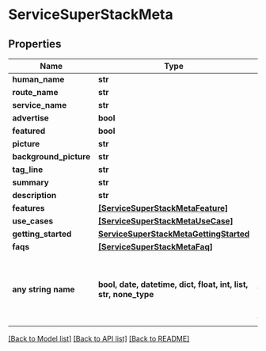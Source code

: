 # ServiceSuperStackMeta


## Properties
Name | Type | Description | Notes
------------ | ------------- | ------------- | -------------
**human_name** | **str** |  | 
**route_name** | **str** |  | 
**service_name** | **str** |  | 
**advertise** | **bool** |  | 
**featured** | **bool** |  | 
**picture** | **str** |  | 
**background_picture** | **str** |  | 
**tag_line** | **str** |  | 
**summary** | **str** |  | 
**description** | **str** |  | 
**features** | [**[ServiceSuperStackMetaFeature]**](ServiceSuperStackMetaFeature.md) |  | 
**use_cases** | [**[ServiceSuperStackMetaUseCase]**](ServiceSuperStackMetaUseCase.md) |  | 
**getting_started** | [**ServiceSuperStackMetaGettingStarted**](ServiceSuperStackMetaGettingStarted.md) |  | 
**faqs** | [**[ServiceSuperStackMetaFaq]**](ServiceSuperStackMetaFaq.md) |  | 
**any string name** | **bool, date, datetime, dict, float, int, list, str, none_type** | any string name can be used but the value must be the correct type | [optional]

[[Back to Model list]](../README.md#documentation-for-models) [[Back to API list]](../README.md#documentation-for-api-endpoints) [[Back to README]](../README.md)


